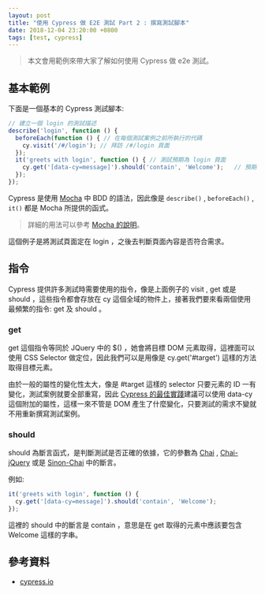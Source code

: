 ```yaml
---
layout: post
title: "使用 Cypress 做 E2E 測試 Part 2 : 撰寫測試腳本"
date: 2018-12-04 23:20:00 +0800
tags: [test, cypress]
---
```


> 本文會用範例來帶大家了解如何使用 Cypress 做 e2e 測試。

## 基本範例

下面是一個基本的 Cypress 測試腳本:

```js
// 建立一個 login 的測試描述
describe('login', function () {
  beforeEach(function () { // 在每個測試案例之前所執行的代碼
    cy.visit('/#/login'); // 拜訪 /#/login 頁面
  });
  it('greets with login', function () { // 測試預期為 login 頁面
    cy.get('[data-cy=message]').should('contain', 'Welcome');   // 預期取得 Welcome 的字串
  });
});
```

Cypress 是使用 [Mocha](https://docs.cypress.io/guides/references/bundled-tools.html#Mocha) 中 BDD 的語法，因此像是 `describe()` , `beforeEach()` , `it()` 都是 Mocha 所提供的函式。

> 詳細的用法可以參考 [Mocha 的說明](https://mochajs.org/#bdd)。

這個例子是將測試頁面定在 login ，之後去判斷頁面內容是否符合需求。

## 指令

Cypress 提供許多測試時需要使用的指令，像是上面例子的 visit , get 或是 should ，這些指令都會存放在 cy 這個全域的物件上，接著我們要來看兩個使用最頻繁的指令: get 及 should 。

### get

get 這個指令等同於 JQuery 中的 $() ，她會將目標 DOM 元素取得，這裡面可以使用 CSS Selector 做定位，因此我們可以是用像是 cy.get('#target') 這樣的方法取得目標元素。

由於一般的屬性的變化性太大，像是 #target 這樣的 selector 只要元素的 ID 一有變化，測試案例就要全部重寫，因此 [Cypress 的最佳實踐](https://docs.cypress.io/guides/references/best-practices.html#Selecting-Elements)建議可以使用 data-cy 這個附加的屬性，這樣一來不管是 DOM 產生了什麼變化，只要測試的需求不變就不用重新撰寫測試案例。

### should

should 為斷言函式，是判斷測試是否正確的依據，它的參數為 [Chai](https://docs.cypress.io/guides/references/assertions.html#Chai) , [Chai-jQuery](https://docs.cypress.io/guides/references/assertions.html#Chai-jQuery) 或是 [Sinon-Chai](https://docs.cypress.io/guides/references/assertions.html#Sinon-Chai) 中的斷言。

例如:

```js
it('greets with login', function () {
  cy.get('[data-cy=message]').should('contain', 'Welcome');
});
```

這裡的 should 中的斷言是 contain ，意思是在 get 取得的元素中應該要包含 Welcome 這樣的字串。

## 參考資料

* [cypress.io](https://www.cypress.io/)